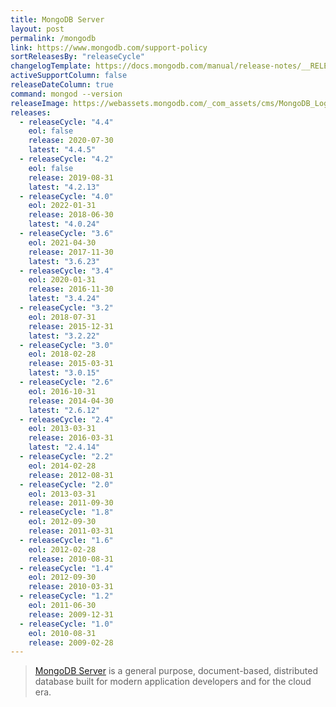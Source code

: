 ```yaml
---
title: MongoDB Server
layout: post
permalink: /mongodb
link: https://www.mongodb.com/support-policy
sortReleasesBy: "releaseCycle"
changelogTemplate: https://docs.mongodb.com/manual/release-notes/__RELEASE_CYCLE__
activeSupportColumn: false
releaseDateColumn: true
command: mongod --version
releaseImage: https://webassets.mongodb.com/_com_assets/cms/MongoDB_Logo_FullColorBlack_RGB-4td3yuxzjs.png
releases:
  - releaseCycle: "4.4"
    eol: false
    release: 2020-07-30
    latest: "4.4.5"
  - releaseCycle: "4.2"
    eol: false
    release: 2019-08-31
    latest: "4.2.13"
  - releaseCycle: "4.0"
    eol: 2022-01-31
    release: 2018-06-30
    latest: "4.0.24"
  - releaseCycle: "3.6"
    eol: 2021-04-30
    release: 2017-11-30
    latest: "3.6.23"
  - releaseCycle: "3.4"
    eol: 2020-01-31
    release: 2016-11-30
    latest: "3.4.24"
  - releaseCycle: "3.2"
    eol: 2018-07-31
    release: 2015-12-31
    latest: "3.2.22"
  - releaseCycle: "3.0"
    eol: 2018-02-28
    release: 2015-03-31
    latest: "3.0.15"
  - releaseCycle: "2.6"
    eol: 2016-10-31
    release: 2014-04-30
    latest: "2.6.12"
  - releaseCycle: "2.4"
    eol: 2013-03-31
    release: 2016-03-31
    latest: "2.4.14"
  - releaseCycle: "2.2"
    eol: 2014-02-28
    release: 2012-08-31
  - releaseCycle: "2.0"
    eol: 2013-03-31
    release: 2011-09-30
  - releaseCycle: "1.8"
    eol: 2012-09-30
    release: 2011-03-31
  - releaseCycle: "1.6"
    eol: 2012-02-28
    release: 2010-08-31
  - releaseCycle: "1.4"
    eol: 2012-09-30
    release: 2010-03-31
  - releaseCycle: "1.2"
    eol: 2011-06-30
    release: 2009-12-31
  - releaseCycle: "1.0"
    eol: 2010-08-31
    release: 2009-02-28
---
```

> [MongoDB Server](https://www.mongodb.com/) is a general purpose, document-based, distributed database built for modern application developers and for the cloud era.
